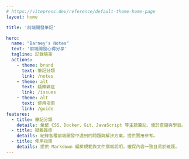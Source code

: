 ```yaml
---
# https://vitepress.dev/reference/default-theme-home-page
layout: home

title: '前端開發筆記'

hero:
  name: "Barney's Notes"
  text: '前端開發心得分享'
  tagline: 記錄隨筆
  actions:
    - theme: brand
      text: 筆記分類
      link: /notes
    - theme: alt
      text: 疑難雜症
      link: /issues
    - theme: alt
      text: 使用指南
      link: /guide
features:
  - title: 筆記分類
    details: 彙整 CSS、Docker、Git、JavaScript 等主題筆記，便於查閱與學習。
  - title: 疑難雜症
    details: 紀錄各種前端開發中遇到的問題與解決方案，提供實用參考。
  - title: 使用指南
    details: 提供 Markdown 編排規範與文件撰寫說明，確保內容一致且易於維護。
---
```

